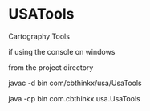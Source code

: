 USATools
========

Cartography Tools

if using the console on windows

from the project directory

javac -d bin com/cbthinkx/usa/UsaTools

java -cp bin com.cbthinkx.usa.UsaTools

